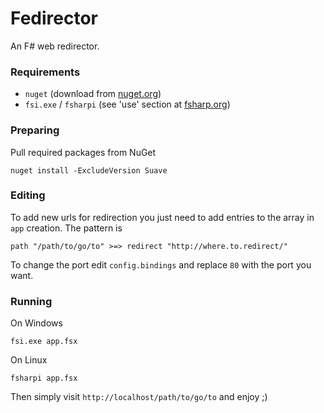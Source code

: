 # Fedirector
An F# web redirector.

### Requirements
* `nuget` (download from [nuget.org](http://www.nuget.org/))
* `fsi.exe` / `fsharpi` (see 'use' section at [fsharp.org](http://fsharp.org/))

### Preparing
Pull required packages from NuGet

	nuget install -ExcludeVersion Suave

### Editing
To add new urls for redirection you just need to add entries to the array in `app` creation. The pattern is

	path "/path/to/go/to" >=> redirect "http://where.to.redirect/"

To change the port edit `config.bindings` and replace `80` with the port you want.

### Running
On Windows

	fsi.exe app.fsx

On Linux

	fsharpi app.fsx

Then simply visit `http://localhost/path/to/go/to` and enjoy ;)
